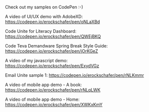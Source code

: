 Check out my samples on CodePen  :-)

A video of UI/UX demo with AdobeXD:  https://codepen.io/erockschafer/pen/oNLaXBd

Code Unite for Literacy Dashboard:  https://codepen.io/erockschafer/pen/QWEjBKQ

Code Teva Demandware Spring Break Style Guide:  https://codepen.io/erockschafer/pen/jOrKGeZ

A video of my javascript demo:  https://codepen.io/erockschafer/pen/ExydVGz

Email Unite sample 1:  https://codepen.io/erockschafer/pen/rNLKmmr

A video of mobile app demo - A book:  https://codepen.io/erockschafer/pen/rNLqLWK

A video of mobile app demo - Home:  https://codepen.io/erockschafer/pen/XWKxKmY
